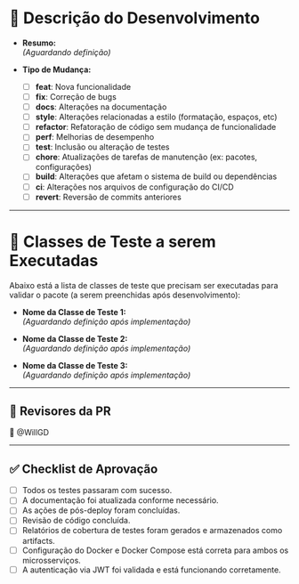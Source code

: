 # 📝 Descrição do Desenvolvimento

- **Resumo:**  
  *(Aguardando definição)*

- **Tipo de Mudança:**  
  - [ ] **feat**: Nova funcionalidade
  - [ ] **fix**: Correção de bugs
  - [ ] **docs**: Alterações na documentação
  - [ ] **style**: Alterações relacionadas a estilo (formatação, espaços, etc)
  - [ ] **refactor**: Refatoração de código sem mudança de funcionalidade
  - [ ] **perf**: Melhorias de desempenho
  - [ ] **test**: Inclusão ou alteração de testes
  - [ ] **chore**: Atualizações de tarefas de manutenção (ex: pacotes, configurações)
  - [ ] **build**: Alterações que afetam o sistema de build ou dependências
  - [ ] **ci**: Alterações nos arquivos de configuração do CI/CD
  - [ ] **revert**: Reversão de commits anteriores

---

# 🧪 Classes de Teste a serem Executadas

Abaixo está a lista de classes de teste que precisam ser executadas para validar o pacote (a serem preenchidas após desenvolvimento):

- **Nome da Classe de Teste 1:**  
  *(Aguardando definição após implementação)*

- **Nome da Classe de Teste 2:**  
  *(Aguardando definição após implementação)*

- **Nome da Classe de Teste 3:**  
  *(Aguardando definição após implementação)*

---

## 📝 Revisores da PR

👤 @WillGD 


---

## ✅ Checklist de Aprovação

- [ ] Todos os testes passaram com sucesso.
- [ ] A documentação foi atualizada conforme necessário.
- [ ] As ações de pós-deploy foram concluídas.
- [ ] Revisão de código concluída.
- [ ] Relatórios de cobertura de testes foram gerados e armazenados como artifacts.
- [ ] Configuração do Docker e Docker Compose está correta para ambos os microsserviços.
- [ ] A autenticação via JWT foi validada e está funcionando corretamente.
